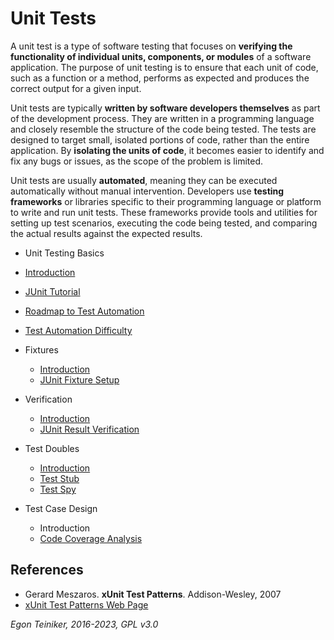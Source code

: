 # Unit Tests

A unit test is a type of software testing that focuses on **verifying the functionality 
of individual units, components, or modules** of a software application. 
The purpose of unit testing is to ensure that each unit of code, such as a function or 
a method, performs as expected and produces the correct output for a given input.

Unit tests are typically **written by software developers themselves** as part of the 
development process. They are written in a programming language and closely resemble 
the structure of the code being tested. 
The tests are designed to target small, isolated portions of code, rather than the 
entire application. 
By **isolating the units of code**, it becomes easier to identify and fix any bugs or 
issues, as the scope of the problem is limited.

Unit tests are usually **automated**, meaning they can be executed automatically 
without manual intervention. Developers use **testing frameworks** or libraries specific 
to their programming language or platform to write and run unit tests. 
These frameworks provide tools and utilities for setting up test scenarios, 
executing the code being tested, and comparing the actual results against the 
expected results.

*  Unit Testing Basics
  * [Introduction](basics/README.md)
  * [JUnit Tutorial](basics/JUnit4-Tutorial)
  * [Roadmap to Test Automation](basics/RoadmapToTest.md)
  * [Test Automation Difficulty](basics/TestDifficulties.md)
  
* Fixtures 
  * [Introduction](fixtures/)
  * [JUnit Fixture Setup](fixtures/JUnit4-Fixture-Setup)
  
* Verification
  * [Introduction](verification/)
  * [JUnit Result Verification](verification/JUnit4-ResultVerification)

* Test Doubles 
  * [Introduction](doubles/)
  * [Test Stub](doubles/JUnit4-TestDouble-Stub/)
  * [Test Spy](doubles/JUnit4-TestDouble-Spy/)

* Test Case Design
  * Introduction
  * [Code Coverage Analysis](testcase-design/JUnit4-CodeCoverage-Blog)


## References
* Gerard Meszaros. **xUnit Test Patterns**. Addison-Wesley, 2007
* [xUnit Test Patterns Web Page](http://xunitpatterns.com/)

*Egon Teiniker, 2016-2023, GPL v3.0*
